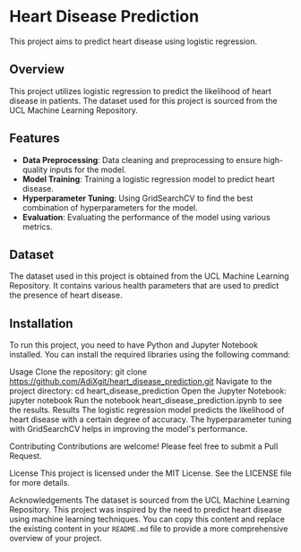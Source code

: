 # Heart Disease Prediction

This project aims to predict heart disease using logistic regression.

## Overview

This project utilizes logistic regression to predict the likelihood of heart disease in patients. The dataset used for this project is sourced from the UCL Machine Learning Repository.

## Features

- **Data Preprocessing**: Data cleaning and preprocessing to ensure high-quality inputs for the model.
- **Model Training**: Training a logistic regression model to predict heart disease.
- **Hyperparameter Tuning**: Using GridSearchCV to find the best combination of hyperparameters for the model.
- **Evaluation**: Evaluating the performance of the model using various metrics.

## Dataset

The dataset used in this project is obtained from the UCL Machine Learning Repository. It contains various health parameters that are used to predict the presence of heart disease.

## Installation

To run this project, you need to have Python and Jupyter Notebook installed. You can install the required libraries using the following command:

Usage
Clone the repository:
git clone https://github.com/AdiXgit/heart_disease_prediction.git
Navigate to the project directory:
cd heart_disease_prediction
Open the Jupyter Notebook:
jupyter notebook
Run the notebook heart_disease_prediction.ipynb to see the results.
Results
The logistic regression model predicts the likelihood of heart disease with a certain degree of accuracy. The hyperparameter tuning with GridSearchCV helps in improving the model's performance.

Contributing
Contributions are welcome! Please feel free to submit a Pull Request.

License
This project is licensed under the MIT License. See the LICENSE file for more details.

Acknowledgements
The dataset is sourced from the UCL Machine Learning Repository.
This project was inspired by the need to predict heart disease using machine learning techniques.
You can copy this content and replace the existing content in your `README.md` file to provide a more comprehensive overview of your project.
